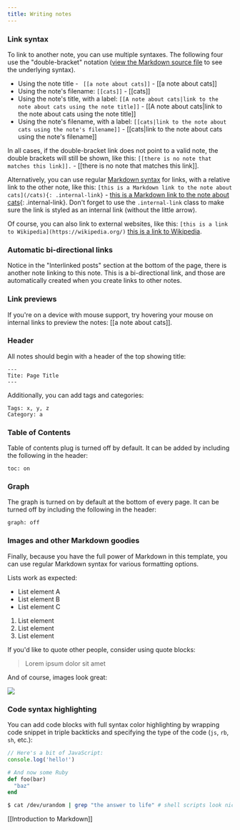 ```yaml
---
title: Writing notes
---
```


### Link syntax

To link to another note, you can use multiple syntaxes. The following four use the "double-bracket" notation ([view the Markdown source file](https://github.com/maximevaillancourt/digital-garden-jekyll-template/blob/master/_notes/your-first-note.md#link-syntax) to see the underlying syntax).

- Using the note title - ``` [[a note about cats]]``` - [[a note about cats]]
- Using the note's filename: ```[[cats]]``` - [[cats]]
- Using the note's title, with a label: ```[[A note about cats|link to the note about cats using the note title]]``` - [[A note about cats|link to the note about cats using the note title]]
- Using the note's filename, with a label: ```[[cats|link to the note about cats using the note's filename]]``` - [[cats|link to the note about cats using the note's filename]]

In all cases, if the double-bracket link does not point to a valid note, the double brackets will still be shown, like this: ```[[there is no note that matches this link]].``` - [[there is no note that matches this link]].

Alternatively, you can use regular [Markdown syntax](https://www.markdownguide.org/getting-started/) for links, with a relative link to the other note, like this: ```[this is a Markdown link to the note about cats](/cats){: .internal-link}``` - [this is a Markdown link to the note about cats](/cats){: .internal-link}. Don't forget to use the `.internal-link` class to make sure the link is styled as an internal link (without the little arrow).

Of course, you can also link to external websites, like this: ```[this is a link to Wikipedia](https://wikipedia.org/)``` [this is a link to Wikipedia](https://wikipedia.org/).

### Automatic bi-directional links

Notice in the "Interlinked posts" section at the bottom of the page, there is another note linking to this note. This is a bi-directional link, and those are automatically created when you create links to other notes.

### Link previews

If you're on a device with mouse support, try hovering your mouse on internal links to preview the notes: [[a note about cats]].

### Header

All notes should begin with a header of the top showing title:
```
---
Tite: Page Title
---
```

Additionally, you can add tags and categories:
```
Tags: x, y, z
Category: a
```

### Table of Contents

Table of contents plug is turned off by default. It can be added by including the following in the header:
```
toc: on
```

### Graph

The graph is turned on by default at the bottom of every page. It can be turned off by including the following in the header:
```
graph: off
```

### Images and other Markdown goodies

Finally, because you have the full power of Markdown in this template, you can use regular Markdown syntax for various formatting options.

Lists work as expected:

- List element A
- List element B
- List element C

1. List element
2. List element
3. List element

If you'd like to quote other people, consider using quote blocks:

> Lorem ipsum dolor sit amet

And of course, images look great:

<img src="/assets/image.jpg"/>

### Code syntax highlighting

You can add code blocks with full syntax color highlighting by wrapping code snippet in triple backticks and specifying the type of the code (`js`, `rb`, `sh`, etc.):

```js
// Here's a bit of JavaScript:
console.log('hello!')
```

```rb
# And now some Ruby
def foo(bar)
  "baz"
end
```

```sh
$ cat /dev/urandom | grep "the answer to life" # shell scripts look nice too
```

[[Introduction to Markdown]]